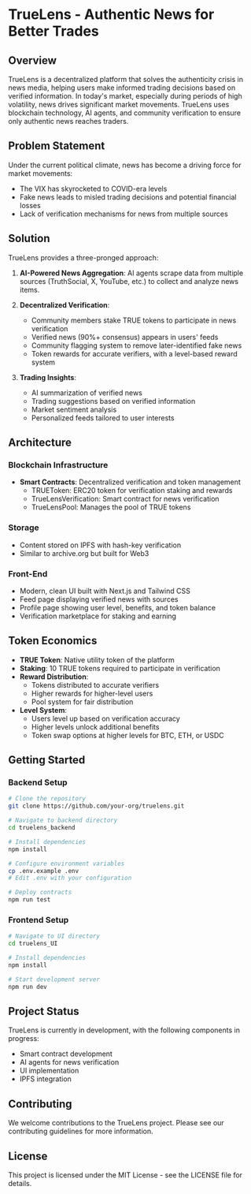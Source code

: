# TrueLens - Authentic News for Better Trades

## Overview

TrueLens is a decentralized platform that solves the authenticity crisis in news media, helping users make informed trading decisions based on verified information. In today's market, especially during periods of high volatility, news drives significant market movements. TrueLens uses blockchain technology, AI agents, and community verification to ensure only authentic news reaches traders.

## Problem Statement

Under the current political climate, news has become a driving force for market movements:
- The VIX has skyrocketed to COVID-era levels
- Fake news leads to misled trading decisions and potential financial losses
- Lack of verification mechanisms for news from multiple sources

## Solution

TrueLens provides a three-pronged approach:

1. **AI-Powered News Aggregation**: AI agents scrape data from multiple sources (TruthSocial, X, YouTube, etc.) to collect and analyze news items.

2. **Decentralized Verification**: 
   - Community members stake TRUE tokens to participate in news verification
   - Verified news (90%+ consensus) appears in users' feeds
   - Community flagging system to remove later-identified fake news
   - Token rewards for accurate verifiers, with a level-based reward system

3. **Trading Insights**:
   - AI summarization of verified news
   - Trading suggestions based on verified information
   - Market sentiment analysis
   - Personalized feeds tailored to user interests

## Architecture

### Blockchain Infrastructure

- **Smart Contracts**: Decentralized verification and token management
  - TRUEToken: ERC20 token for verification staking and rewards
  - TrueLensVerification: Smart contract for news verification
  - TrueLensPool: Manages the pool of TRUE tokens

### Storage

- Content stored on IPFS with hash-key verification
- Similar to archive.org but built for Web3

### Front-End

- Modern, clean UI built with Next.js and Tailwind CSS
- Feed page displaying verified news with sources
- Profile page showing user level, benefits, and token balance
- Verification marketplace for staking and earning

## Token Economics

- **TRUE Token**: Native utility token of the platform
- **Staking**: 10 TRUE tokens required to participate in verification
- **Reward Distribution**:
  - Tokens distributed to accurate verifiers
  - Higher rewards for higher-level users
  - Pool system for fair distribution
- **Level System**:
  - Users level up based on verification accuracy
  - Higher levels unlock additional benefits
  - Token swap options at higher levels for BTC, ETH, or USDC

## Getting Started

### Backend Setup
```bash
# Clone the repository
git clone https://github.com/your-org/truelens.git

# Navigate to backend directory
cd truelens_backend

# Install dependencies
npm install

# Configure environment variables
cp .env.example .env
# Edit .env with your configuration

# Deploy contracts
npm run test
```

### Frontend Setup
```bash
# Navigate to UI directory
cd truelens_UI

# Install dependencies
npm install

# Start development server
npm run dev
```

## Project Status

TrueLens is currently in development, with the following components in progress:
- Smart contract development
- AI agents for news verification
- UI implementation
- IPFS integration

## Contributing

We welcome contributions to the TrueLens project. Please see our contributing guidelines for more information.

## License

This project is licensed under the MIT License - see the LICENSE file for details.
